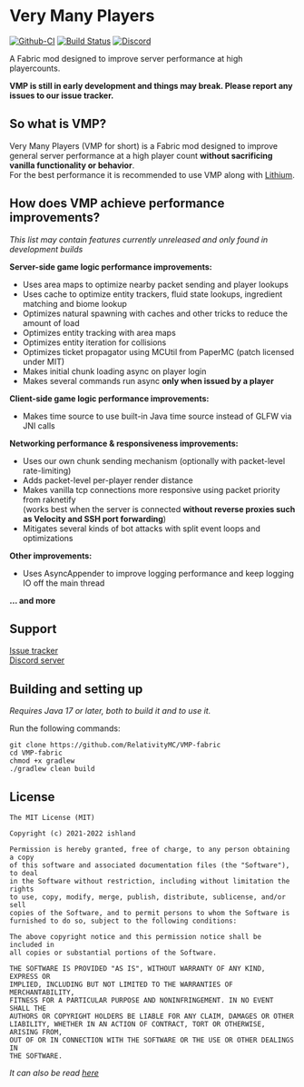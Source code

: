 # Very Many Players

[![Github-CI](https://github.com/RelativityMC/VMP-fabric/workflows/build/badge.svg)](https://github.com/RelativityMC/VMP-fabric/actions/workflows/build.yml)
[![Build Status](https://ci.codemc.io/job/RelativityMC/job/VMP-fabric/job/ver%252F1.18/badge/icon)](https://ci.codemc.io/job/RelativityMC/job/VMP-fabric/job/ver%252F1.18/)
[![Discord](https://img.shields.io/discord/756715786747248641?logo=discord&logoColor=white)](https://discord.io/ishlandbukkit)

A Fabric mod designed to improve server performance at high playercounts. 

**VMP is still in early development and things may break. Please report any issues to our issue tracker.**

## So what is VMP? 
Very Many Players (VMP for short) is a Fabric mod designed to improve general server performance at a high player count 
**without sacrificing vanilla functionality or behavior**.  
For the best performance it is recommended to use VMP along with [Lithium](https://modrinth.com/mod/lithium).

## How does VMP achieve performance improvements?

*This list may contain features currently unreleased and only found in development builds*

**Server-side game logic performance improvements:**
- Uses area maps to optimize nearby packet sending and player lookups
- Uses cache to optimize entity trackers, fluid state lookups, ingredient matching and biome lookup
- Optimizes natural spawning with caches and other tricks to reduce the amount of load
- Optimizes entity tracking with area maps
- Optimizes entity iteration for collisions
- Optimizes ticket propagator using MCUtil from PaperMC (patch licensed under MIT)
- Makes initial chunk loading async on player login
- Makes several commands run async **only when issued by a player**

**Client-side game logic performance improvements:**
- Makes time source to use built-in Java time source instead of GLFW via JNI calls

**Networking performance & responsiveness improvements:**
- Uses our own chunk sending mechanism (optionally with packet-level rate-limiting)
- Adds packet-level per-player render distance
- Makes vanilla tcp connections more responsive using packet priority from raknetify  
  (works best when the server is connected **without reverse proxies such as Velocity and SSH port forwarding**)
- Mitigates several kinds of bot attacks with split event loops and optimizations

**Other improvements:**
- Uses AsyncAppender to improve logging performance and keep logging IO off the main thread

**... and more**

## Support
[Issue tracker](https://github.com/RelativityMC/VMP-fabric/issues)  
[Discord server](https://discord.gg/Kdy8NM5HW4)

## Building and setting up
_Requires Java 17 or later, both to build it and to use it._

Run the following commands:

```shell
git clone https://github.com/RelativityMC/VMP-fabric
cd VMP-fabric
chmod +x gradlew
./gradlew clean build
```

## License
```
The MIT License (MIT)

Copyright (c) 2021-2022 ishland

Permission is hereby granted, free of charge, to any person obtaining a copy
of this software and associated documentation files (the "Software"), to deal
in the Software without restriction, including without limitation the rights
to use, copy, modify, merge, publish, distribute, sublicense, and/or sell
copies of the Software, and to permit persons to whom the Software is
furnished to do so, subject to the following conditions:

The above copyright notice and this permission notice shall be included in
all copies or substantial portions of the Software.

THE SOFTWARE IS PROVIDED "AS IS", WITHOUT WARRANTY OF ANY KIND, EXPRESS OR
IMPLIED, INCLUDING BUT NOT LIMITED TO THE WARRANTIES OF MERCHANTABILITY,
FITNESS FOR A PARTICULAR PURPOSE AND NONINFRINGEMENT. IN NO EVENT SHALL THE
AUTHORS OR COPYRIGHT HOLDERS BE LIABLE FOR ANY CLAIM, DAMAGES OR OTHER
LIABILITY, WHETHER IN AN ACTION OF CONTRACT, TORT OR OTHERWISE, ARISING FROM,
OUT OF OR IN CONNECTION WITH THE SOFTWARE OR THE USE OR OTHER DEALINGS IN
THE SOFTWARE.
```
_It can also be read [here](/LICENSE)_
